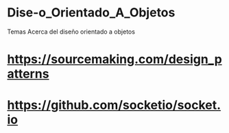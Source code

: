 # Dise-o_Orientado_A_Objetos
Temas Acerca del diseño orientado a objetos
# https://sourcemaking.com/design_patterns
# https://github.com/socketio/socket.io
